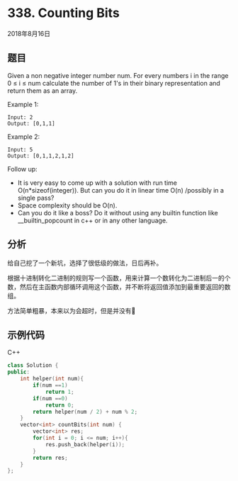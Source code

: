 # 338. Counting Bits

2018年8月16日

## 题目

Given a non negative integer number num. For every numbers i in the range 0 ≤ i ≤ num calculate the number of 1's in their binary representation and return them as an array.

Example 1:

```no
Input: 2
Output: [0,1,1]
```

Example 2:

```no
Input: 5
Output: [0,1,1,2,1,2]
```

Follow up:

- It is very easy to come up with a solution with run time O(n*sizeof(integer)). But can you do it in linear time O(n) /possibly in a single pass?
- Space complexity should be O(n).
- Can you do it like a boss? Do it without using any builtin function like __builtin_popcount in c++ or in any other language.

## 分析

给自己挖了一个新坑，选择了很低级的做法，日后再补。

根据十进制转化二进制的规则写一个函数，用来计算一个数转化为二进制后一的个数，然后在主函数内部循环调用这个函数，并不断将返回值添加到最重要返回的数组。

方法简单粗暴，本来以为会超时，但是并没有🤔

## 示例代码

C++

```cpp
class Solution {
public:
    int helper(int num){
        if(num ==1)
            return 1;
        if(num ==0)
            return 0;
        return helper(num / 2) + num % 2;
    }
    vector<int> countBits(int num) {
        vector<int> res;
        for(int i = 0; i <= num; i++){
            res.push_back(helper(i));
        }
        return res;
    }
};
```